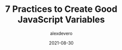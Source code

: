 ---
author: alexdevero
date: 2021-08-30
permalink: false
tags:
  - javascript
target_url: https://blog.alexdevero.com/good-javascript-variables/
title: 7 Practices to Create Good JavaScript Variables
---